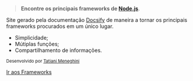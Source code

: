 <!-- _coverpage.md -->

> <strong>Encontre os principais frameworks de [Node.js](https://nodejs.org)</strong>.

Site gerado pela documentação [Docsify](https://docsify.js.org/#/) de maneira a tornar os principais frameworks procurados em um único lugar.

- Simplicidade;
- Mútiplas funções;
- Compartilhamento de informações.

<small>Desenvolvido por [Tatiani Meneghini](https://github.com/tatianimeneghini)</small>

[Ir aos Frameworks    ](home)